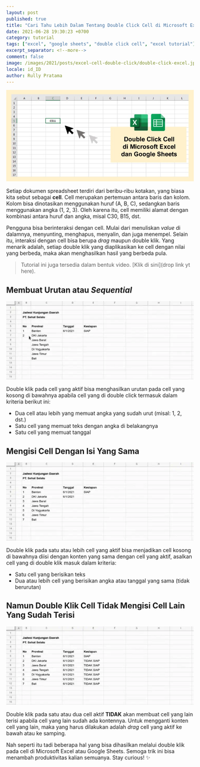 ```yaml
---
layout: post
published: true
title: "Cari Tahu Lebih Dalam Tentang Double Click Cell di Microsoft Excel dan Google Sheets"
date: 2021-06-28 19:30:23 +0700
category: tutorial
tags: ["excel", "google sheets", "double click cell", "excel tutorial"]
excerpt_separator: <!--more-->
comment: false
image: /images/2021/posts/excel-cell-double-click/double-click-excel.jpg
locale: id_ID
author: Rully Pratama
---
```


![Double click cell Excel](/images/2021/posts/excel-cell-double-click/double-click-excel.jpg)

Setiap dokumen spreadsheet terdiri dari beribu-ribu kotakan, yang biasa kita sebut sebagai **cell**. Cell merupakan pertemuan antara baris dan kolom. Kolom bisa dinotasikan menggunakan huruf (A, B, C), sedangkan baris menggunakan angka (1, 2, 3). Oleh karena itu, cell memiliki alamat dengan kombinasi antara huruf dan angka, misal C30, B15, dst.

Pengguna bisa berinteraksi dengan cell. Mulai dari menuliskan *value* di dalamnya, menyunting, menghapus, menyalin, dan juga menempel. Selain itu, interaksi dengan cell bisa berupa *drag* maupun double klik. Yang menarik adalah, setiap double klik yang diaplikasikan ke cell dengan nilai yang berbeda, maka akan menghasilkan hasil yang berbeda pula.
<!--more-->

> Tutorial ini juga tersedia dalam bentuk video. [Klik di sini](drop link yt here).

## Membuat Urutan atau *Sequential*

![Cell berurutan](/images/2021/posts/excel-cell-double-click/double-click-excel-1.webp)

Double klik pada cell yang aktif bisa menghasilkan urutan pada cell yang kosong di bawahnya apabila cell yang di double click termasuk dalam kriteria berikut ini:

- Dua cell atau lebih yang memuat angka yang sudah urut (misal: 1, 2, dst.)
- Satu cell yang memuat teks dengan angka di belakangnya
- Satu cell yang memuat tanggal

## Mengisi Cell Dengan Isi Yang Sama

![Cell dengan isi yang sama](/images/2021/posts/excel-cell-double-click/double-click-excel-2.webp)

Double klik pada satu atau lebih cell yang aktif bisa menjadikan cell kosong di bawahnya diisi dengan konten yang sama dengan cell yang aktif, asalkan cell yang di double klik masuk dalam kriteria:

- Satu cell yang berisikan teks
- Dua atau lebih cell yang berisikan angka atau tanggal yang sama (tidak berurutan)

## Namun Double Klik Cell Tidak Mengisi Cell Lain Yang Sudah Terisi

![Drag cell aktif di Excel](/images/2021/posts/excel-cell-double-click/double-click-excel-3.webp)

Double klik pada satu atau dua cell aktif **TIDAK** akan membuat cell yang lain terisi apabila cell yang lain sudah ada kontennya. Untuk mengganti konten cell yang lain, maka yang harus dilakukan adalah *drag* cell yang aktif ke bawah atau ke samping.

Nah seperti itu tadi beberapa hal yang bisa dihasilkan melalui double klik pada cell di Microsoft Excel atau Google Sheets. Semoga trik ini bisa menambah produktivitas kalian semuanya. Stay curious! ✨
